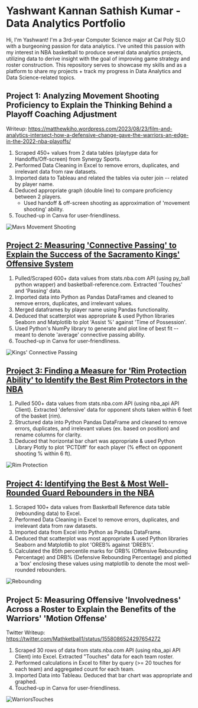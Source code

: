 # Yashwant Kannan Sathish Kumar - Data Analytics Portfolio

Hi, I'm Yashwant! I'm a 3rd-year Computer Science major at Cal Poly SLO with a burgeoning passion for data analytics. I've united this passion with my interest in NBA basketball to produce several data analytics projects, utilizing data to derive insight with the goal of improving game strategy and roster construction. This repository serves to showcase my skills and as a platform to share my projects + track my progress in Data Analytics and Data Science-related topics.

## Project 1: Analyzing Movement Shooting Proficiency to Explain the Thinking Behind a Playoff Coaching Adjustment

Writeup: https://matthewkjho.wordpress.com/2023/08/23/film-and-analytics-intersect-how-a-defensive-change-gave-the-warriors-an-edge-in-the-2022-nba-playoffs/

1. Scraped 450+ values from 2 data tables (playtype data for Handoffs/Off-screen) from Synergy Sports.
2. Performed Data Cleaning in Excel to remove errors, duplicates, and irrelevant data from raw datasets.
3. Imported data to Tableau and related the tables via outer join -- related by player name.
4. Deduced appropriate graph (double line) to compare proficiency between 2 players.
    * Used handoff & off-screen shooting as approximation of 'movement shooting' ability. 
5. Touched-up in Canva for user-friendliness.

![Mavs Movement Shooting](MavsMovementShooting.png)

## [Project 2: Measuring 'Connective Passing' to Explain the Success of the Sacramento Kings' Offensive System](https://github.com/yashwantsathish/Connective-Passing-Analysis/tree/main)

1. Pulled/Scraped 600+ data values from stats.nba.com API (using py_ball python wrapper) and basketball-reference.com. Extracted 'Touches' and 'Passing' data. 
2. Imported data into Python as Pandas DataFrames and cleaned to remove errors, duplicates, and irrelevant values.
3. Merged dataframes by player name using Pandas functionality.
4. Deduced that scatterplot was appropriate & used Python libraries Seaborn and Matplotlib to plot 'Assist %' against 'Time of Possession'. 
5. Used Python's NumPy library to generate and plot line of best fit -- meant to denote 'average' connective passing ability.
6. Touched-up in Canva for user-friendliness.

![Kings' Connective Passing](KingsConnectivePassing.png)

## [Project 3: Finding a Measure for 'Rim Protection Ability' to Identify the Best Rim Protectors in the NBA](https://github.com/yashwantsathish/Rim-Defense-Analysis)
1. Pulled 500+ data values from stats.nba.com API (using nba_api API Client). Extracted 'defensive' data for opponent shots taken within 6 feet of the basket (rim).
2. Structured data into Python Pandas DataFrame and cleaned to remove errors, duplicates, and irrelevant values (ex. based on position) and rename columns for clarity.
3. Deduced that horizontal bar chart was appropriate & used Python Library Plotly to plot 'PCTDiff' for each player (% effect on opponent shooting % within 6 ft).

![Rim Protection](RimProtection.png)

## [Project 4: Identifying the Best & Most Well-Rounded Guard Rebounders in the NBA](https://github.com/yashwantsathish/Guard-Rebounding-Analysis)
1. Scraped 100+ data values from Basketball Reference data table (rebounding data) to Excel.  
2. Performed Data Cleaning in Excel to remove errors, duplicates, and irrelevant data from raw datasets.
3. Imported data from Excel into Python as Pandas DataFrame.
4. Deduced that scatterplot was most appropriate & used Python libraries Seaborn and Matplotlib to plot 'OREB% against 'DREB%'.
5. Calculated the 85th percentile marks for ORB% (Offensive Rebounding Percentage) and DRB% (Defensive Rebounding Percentage) and plotted a 'box' enclosing these values using matplotlib to denote the most well-rounded rebounders.

![Rebounding](Rebounding.png)

## Project 5: Measuring Offensive 'Involvedness' Across a Roster to Explain the Benefits of the Warriors' 'Motion Offense'  

Twitter Writeup: https://twitter.com/Mathketball1/status/1558086524297654272

1. Scraped 30 rows of data from stats.nba.com API (using nba_api API Client) into Excel. Extracted "Touches" data for each team roster.
2. Performed calculations in Excel to filter by query (>= 20 touches for each team) and aggregated count for each team.
3. Imported Data into Tableau. Deduced that bar chart was appropriate and graphed.
4. Touched-up in Canva for user-friendliness.

![WarriorsTouches](WarriorsTouches.jpeg)
